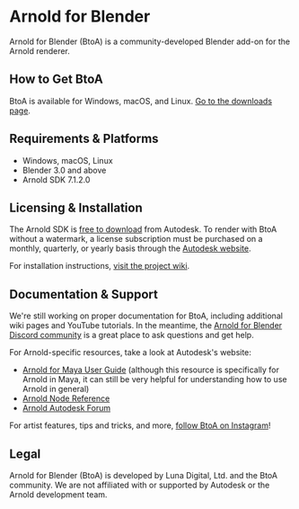 # Arnold for Blender

Arnold for Blender (BtoA) is a community-developed Blender add-on for the Arnold renderer.

## How to Get BtoA
BtoA is available for Windows, macOS, and Linux. [Go to the downloads page](https://github.com/lunadigital/btoa/releases).

## Requirements & Platforms
* Windows, macOS, Linux
* Blender 3.0 and above
* Arnold SDK 7.1.2.0

## Licensing & Installation
The Arnold SDK is [free to download](https://www.arnoldrenderer.com/download/) from Autodesk. To render with BtoA without a watermark, a license subscription must be purchased on a monthly, quarterly, or yearly basis through the [Autodesk website](https://www.autodesk.com/products/arnold/overview).

For installation instructions, [visit the project wiki](https://github.com/lunadigital/btoa/wiki).

## Documentation & Support
We're still working on proper documentation for BtoA, including additional wiki pages and YouTube tutorials. In the meantime, the [Arnold for Blender Discord community](https://discord.com/invite/4QYv3vMGxS) is a great place to ask questions and get help.

For Arnold-specific resources, take a look at Autodesk's website:

- [Arnold for Maya User Guide](https://docs.arnoldrenderer.com/display/a5AFMUG/Arnold+for+Maya+User+Guide) (although this resource is specifically for Arnold in Maya, it can still be very helpful for understanding how to use Arnold in general)
- [Arnold Node Reference](https://docs.arnoldrenderer.com/display/A5NodeRef)
- [Arnold Autodesk Forum](https://forums.autodesk.com/t5/arnold/ct-p/arnold)

For artist features, tips and tricks, and more, [follow BtoA on Instagram](https://www.instagram.com/arnoldforblender/)!

## Legal

Arnold for Blender (BtoA) is developed by Luna Digital, Ltd. and the BtoA community. We are not affiliated with or supported by Autodesk or the Arnold development team.